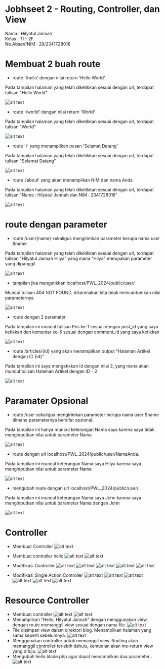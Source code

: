# Jobhseet 2 - Routing, Controller, dan View

Nama : Hilyatul Jannah \
Kelas : TI - 2F \
No.Absen/NIM : 28/2341728018

# Membuat 2 buah route

- route '/hello' dengan nilai return 'Hello World' 

Pada tampilan halaman yang telah diketikkan sesuai dengan url, terdapat tulisan "Hello World" 

 ![alt text](pictures/hello.jpg) 

 - route '/world' dengan nilai return 'World' 

 Pada tampilan halaman yang telah diketikkan sesuai dengan url, terdapat tulisan "World" 

 ![alt text](pictures/world.png) 

- route '/' yang menampilkan pesan 'Selamat Datang' 

 Pada tampilan halaman yang telah diketikkan sesuai dengan url, terdapat tulisan "Selamat Datang" 

 ![alt text](pictures/welcome.png) 

 - route ‘/about’ yang akan menampilkan NIM dan nama Anda 

Pada tampilan halaman yang telah diketikkan sesuai dengan url, terdapat tulisan "Nama : Hilyatul Jannah dan NIM : 2341728018" 

 ![alt text](pictures/about.png) 

# route dengan parameter

- route /user/{name} sekaligus mengirimkan parameter berupa nama user $name 

Pada tampilan halaman yang telah diketikkan sesuai dengan url, terdapat tulisan "Hilyatul Jannah Hilya" yang mana "Hilya" merupakan parameter yang dipanggil 

![alt text](pictures/parameter.png) 

- tampilan jika mengetikkan localhost/PWL_2024/public/user/ 

Muncul tulisan 404 NOT FOUND, dikarenakan kita tidak mencantumkan nilai parameternya 

![alt text](pictures/notfound.png) 

- route dengan 2 paramater 

Pada tampilan ini muncul tulisan Pos ke-1 sesuai dengan post_id yang saya ketikkan dan komentar ke-5 sesuai dengan comment_id yang saya ketikkan 

![alt text](pictures/parameters.png) 

- route  /articles/{id} yang akan menampilkan output “Halaman Artikel dengan ID {id}” 

Pada tampilan ini saya mengetikkan id dengan nilai 2, yang mana akan muncul tulisan Halaman Artikel dengan ID - 2 

![alt text](pictures/article.png) 

# Paramater Opsional

- route /user sekaligus mengirimkan parameter berupa nama user $name dimana parameternya bersifat opsional. 

Pada tampilan ini hanya muncul keterangan Nama saya karena saya tidak menginputkan nilai untuk parameter Nama 

![alt text](pictures/myname.png) 

- route dengan url localhost/PWL_2024/public/user/NamaAnda. 

Pada tampilan ini  muncul keterangan Nama saya Hilya karena saya menginputkan nilai untuk parameter Nama 

![alt text](pictures/mynamehilya.png) 

- mengubah route dengan url localhost/PWL_2024/public/user/. 

Pada tampilan ini  muncul keterangan Nama saya John karena saya menginputkan nilai untuk parameter Nama dengan John

![alt text](pictures/john.png) 

# Controller

- Membuat Controller
![alt text](pictures/makecwelcome.png) 

- Membuat controller hello
![alt text](pictures/welcomeget.png) 
![alt text](pictures/gethello.png) 

- Modifikasi Controller
![alt text](pictures/getbanyak.png) 
![alt text](pictures/makepage.png) 
![alt text](pictures/getkosong.png) 
![alt text](pictures/aboutget.png) 
![alt text](pictures/articelget.png) 

- Modifikasi Single Action Controller
![alt text](pictures/aboutcontroller.png) 
![alt text](pictures/homecontroller.png) 
![alt text](pictures/articlecontroller.png) 
![alt text](pictures/getkosong.png) 
![alt text](pictures/aboutget.png) 
![alt text](pictures/articelget.png)

# Resource Controller
- Membuat controller
![alt text](pictures/getkosong.png) 
![alt text](pictures/listroute.png) 
- Menampilkan "Hello, Hilyatul Jannah" dengan menggunakan view, dengan route memanggil view sesuai dengan nama file.
![alt text](pictures/greeting.png)
- File disimpan view dalam direktori blog. Menampilkan halaman yang sama seperti sebelumnya.
![alt text](pictures/greeting.png)
- Menggunakan controller untuk memanggil view. Routing akan memanggil controller terlebih dahulu, kemudian akan me-return view yang dituju.
![alt text](pictures/greeting.png)
- Mengubah hello.blade.php agar dapat menampilkan dua parameter..
![alt text](pictures/greets.png)